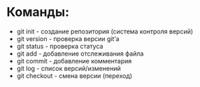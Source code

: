 # **Команды:**
* git init - создание репозитория (система контроля версий)
* git version - проверка версии git’а
* git status - проверка статуса
* git add - добавление отслеживания файла
* git commit - добавление комментария
* git log - список версий/изменений
* git checkout - смена версии (переход)
